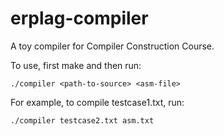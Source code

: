# erplag-compiler

A toy compiler for Compiler Construction Course.

To use, first make and then run:
```
./compiler <path-to-source> <asm-file> 
```
For example, to compile testcase1.txt, run:
```
./compiler testcase2.txt asm.txt 
```